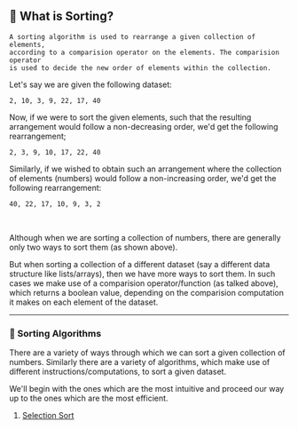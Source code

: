 ## 🔀 What is Sorting? 

```
A sorting algorithm is used to rearrange a given collection of elements, 
according to a comparision operator on the elements. The comparision operator 
is used to decide the new order of elements within the collection.
```

Let's say we are given the following dataset:
```
2, 10, 3, 9, 22, 17, 40
```

Now, if we were to sort the given elements, such that the resulting arrangement would follow a non-decreasing order, we'd get the following rearrangement;

```
2, 3, 9, 10, 17, 22, 40
```

Similarly, if we wished to obtain such an arrangement where the collection of elements (numbers) would follow a non-increasing order, we'd get the following rearrangement:

```
40, 22, 17, 10, 9, 3, 2
```

<br>

Although when we are sorting a collection of numbers, there are generally only two ways to sort them (as shown above).

But when sorting a collection of a different dataset (say a different data structure like lists/arrays), then we have more ways to sort them.
In such cases we make use of a comparision operator/function (as talked above), which returns a boolean value, depending on the comparision computation it makes on each element of the dataset.

<hr>

### 📶 Sorting Algorithms 
There are a variety of ways through which we can sort a given collection of numbers.
Similarly there are a variety of algorithms, which make use of different instructions/computations, to sort a given dataset.

We'll begin with the ones which are the most intuitive and proceed our way up to the ones which are the most efficient.

1. [Selection Sort](https://github.com/TERNION-1121/DSA-Simplified/tree/main/Algorithms/Sorting%20Algorithms/Selection%20Sort/selection-sort.md)